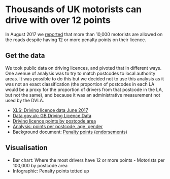 # Thousands of UK motorists can drive with over 12 points

In August 2017 we [reported](http://www.bbc.co.uk/news/uk-england-40862975) that more than 10,000 motorists are allowed on the roads despite having 12 or more penalty points on their licence.

## Get the data

We took public data on driving licences, and pivoted that in different ways. One avenue of analysis was to try to match postcodes to local authority areas. It was possible to do this but we decided not to use this analysis as it was not an exact classification (the proportion of postcodes in each LA would be a proxy for the proportion of drivers from that postcode in the LA, but not the same), and because it was an administrative measurement not used by the DVLA. 

* [XLS: Driving licence data June 2017](https://github.com/BBC-Data-Unit/penalty-points/blob/master/Driving-Licence-data-june2017.xlsx)
* [Data.gov.uk: GB Driving Licence Data](https://data.gov.uk/dataset/driving-licence-data)
* [Driving licence points by postcode area](https://github.com/BBC-Data-Unit/penalty-points/blob/master/drivelicencepoints_by_postcode.csv)
* [Analysis: points per postcode, age, gender](https://github.com/BBC-Data-Unit/penalty-points/blob/master/driving%20licence%20points%20analysis.xlsx)
* Background document: [Penalty points (endorsements)](https://www.gov.uk/penalty-points-endorsements/endorsement-codes-and-penalty-points)

## Visualisation

* Bar chart: Where the most drivers have 12 or more points - Motorists per 100,000 by postcode area
* Infographic: Penalty points totted up





